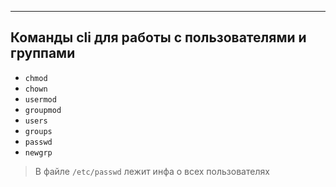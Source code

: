 ***

## Команды cli для работы с пользователями и группами

-  `chmod`
-  `chown`
-  `usermod`
-  `groupmod`
-  `users`
-  `groups`
-  `passwd`
- `newgrp`

> В файле `/etc/passwd` лежит инфа о всех пользователях